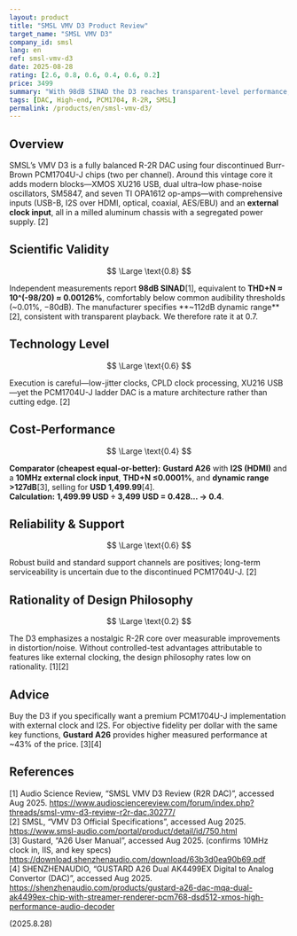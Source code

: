 ```yaml
---
layout: product
title: "SMSL VMV D3 Product Review"
target_name: "SMSL VMV D3"
company_id: smsl
lang: en
ref: smsl-vmv-d3
date: 2025-08-28
rating: [2.6, 0.8, 0.6, 0.4, 0.6, 0.2]
price: 3499
summary: "With 98dB SINAD the D3 reaches transparent-level performance, but its value is poor versus equally featured and better-measuring options like the Gustard A26 (USD 1,499.99) that include I2S and a 10MHz clock input."
tags: [DAC, High-end, PCM1704, R-2R, SMSL]
permalink: /products/en/smsl-vmv-d3/
---
```

## Overview

SMSL’s VMV D3 is a fully balanced R-2R DAC using four discontinued Burr-Brown PCM1704U-J chips (two per channel). Around this vintage core it adds modern blocks—XMOS XU216 USB, dual ultra–low phase-noise oscillators, SM5847, and seven TI OPA1612 op-amps—with comprehensive inputs (USB-B, I2S over HDMI, optical, coaxial, AES/EBU) and an **external clock input**, all in a milled aluminum chassis with a segregated power supply. [2]

## Scientific Validity

$$ \Large \text{0.8} $$

Independent measurements report **98dB SINAD**[1], equivalent to **THD+N ≈ 10^(-98/20) ≈ 0.00126%**, comfortably below common audibility thresholds (~0.01%, −80dB). The manufacturer specifies **~112dB dynamic range**[2], consistent with transparent playback. We therefore rate it at 0.7.

## Technology Level

$$ \Large \text{0.6} $$

Execution is careful—low-jitter clocks, CPLD clock processing, XU216 USB—yet the PCM1704U-J ladder DAC is a mature architecture rather than cutting edge. [2]

## Cost-Performance

$$ \Large \text{0.4} $$

**Comparator (cheapest equal-or-better):** **Gustard A26** with **I2S (HDMI)** and a **10MHz external clock input**, **THD+N ≤0.0001%**, and **dynamic range >127dB**[3], selling for **USD 1,499.99**[4].  
**Calculation:** **1,499.99 USD ÷ 3,499 USD = 0.428… → 0.4**.

## Reliability & Support

$$ \Large \text{0.6} $$

Robust build and standard support channels are positives; long-term serviceability is uncertain due to the discontinued PCM1704U-J. [2]

## Rationality of Design Philosophy

$$ \Large \text{0.2} $$

The D3 emphasizes a nostalgic R-2R core over measurable improvements in distortion/noise. Without controlled-test advantages attributable to features like external clocking, the design philosophy rates low on rationality. [1][2]

## Advice

Buy the D3 if you specifically want a premium PCM1704U-J implementation with external clock and I2S. For objective fidelity per dollar with the same key functions, **Gustard A26** provides higher measured performance at ~43% of the price. [3][4]

## References

[1] Audio Science Review, “SMSL VMV D3 Review (R2R DAC)”, accessed Aug 2025. https://www.audiosciencereview.com/forum/index.php?threads/smsl-vmv-d3-review-r2r-dac.30277/  
[2] SMSL, “VMV D3 Official Specifications”, accessed Aug 2025. https://www.smsl-audio.com/portal/product/detail/id/750.html  
[3] Gustard, “A26 User Manual”, accessed Aug 2025. (confirms 10MHz clock in, IIS, and key specs) https://download.shenzhenaudio.com/download/63b3d0ea90b69.pdf  
[4] SHENZHENAUDIO, “GUSTARD A26 Dual AK4499EX Digital to Analog Convertor (DAC)”, accessed Aug 2025. https://shenzhenaudio.com/products/gustard-a26-dac-mqa-dual-ak4499ex-chip-with-streamer-renderer-pcm768-dsd512-xmos-high-performance-audio-decoder

(2025.8.28)

